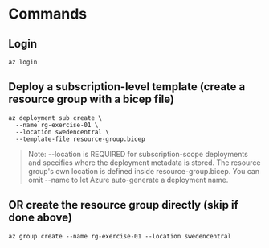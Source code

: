 # Commands

## Login

```shell
az login
```

## Deploy a subscription-level template (create a resource group with a bicep file)

```shell
az deployment sub create \
  --name rg-exercise-01 \
  --location swedencentral \
  --template-file resource-group.bicep
```

> Note: --location is REQUIRED for subscription-scope deployments and specifies where the deployment metadata is stored.
> The resource group's own location is defined inside resource-group.bicep. You can omit --name to let Azure
> auto-generate a deployment name.

## OR create the resource group directly (skip if done above)

```shell
az group create --name rg-exercise-01 --location swedencentral
```
